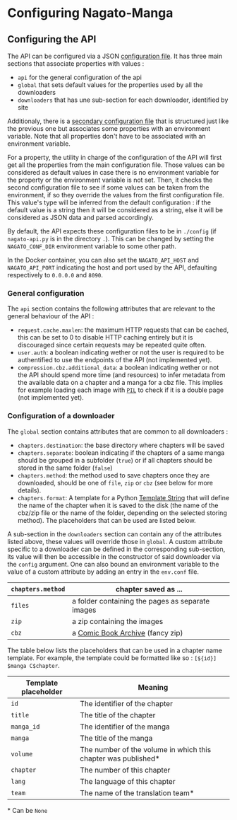 # Configuring Nagato-Manga

## Configuring the API

The API can be configured via a JSON [configuration file](../api/config/conf.json). It has three main sections that associate properties with values :
 - `api` for the general configuration of the api
 - `global` that sets default values for the properties used by all the downloaders
 - `downloaders` that has une sub-section for each downloader, identified by site

Additionaly, there is a [secondary configuration file](../api/config/env.json) that is structured just like the previous one but associates some properties with an environment variable. Note that all properties don't have to be associated with an environment variable.

For a property, the utility in charge of the configuration of the API will first get all the properties from the main configuration file. Those values can be considered as default values in case there is no environment variable for the property or the environment variable is not set. Then, it checks the second configuration file to see if some values can be taken from the environment, if so they override the values from the first configuration file. This value's type will be inferred from the default configuration : if the default value is a string then it will be considered as a string, else it will be considered as JSON data and parsed accordingly.

By default, the API expects these configuration files to be in `./config` (if `nagato-api.py` is in the directory `.`). This can be changed by setting the `NAGATO_CONF_DIR` environment variable to some other path.

In the Docker container, you can also set the `NAGATO_API_HOST` and `NAGATO_API_PORT` indicating the host and port used by the API, defaulting respectively to `0.0.0.0` and `8090`. 

### General configuration

The `api` section contains the following attributes that are relevant to the general behaviour of the API :
 - `request.cache.maxlen`: the maximum HTTP requests that can be cached, this can be set to 0 to disable HTTP caching entirely but it is discouraged since certain requests may be repeated quite often.
 - `user.auth`: a boolean indicating wether or not the user is required to be authentified to use the endpoints of the API (not implemented yet).
 - `compression.cbz.additional_data`: a boolean indicating wether or not the API should spend more time (and resources) to infer metadata from the available data on a chapter and a manga for a cbz file. This implies for example loading each image with [`PIL`](https://pillow.readthedocs.io/en/stable/) to check if it is a double page (not implemented yet).

### Configuration of a downloader

The `global` section contains attributes that are common to all downloaders : 
 - `chapters.destination`: the base directory where chapters will be saved
 - `chapters.separate`: boolean indicating if the chapters of a same manga should be grouped in a subfolder (`true`) or if all chapters should be stored in the same folder (`false`)
 - `chapters.method`: the method used to save chapters once they are downloaded, should be one of `file`, `zip` or `cbz` (see below for more details).
 - `chapters.format`: A template for a Python [Template String] that will define the name of the chapter when it is saved to the disk (the name of the cbz/zip file or the name of the folder, depending on the selected storing method). The placeholders that can be used are listed below.

A sub-section in the `downloaders` section can contain any of the attributes listed above, these values will override those in `global`. A custom attribute specific to a downloader can be defined in the corresponding sub-section, its value will then be accessible in the constructor of said downloader via the `config` argument. One can also bound an environment variable to the value of a custom attribute by adding an entry in the `env.conf` file.

| `chapters.method` | chapter saved as ...                             |
|-------------------|--------------------------------------------------|
| `files`           | a folder containing the pages as separate images |
| `zip`             | a zip containing the images                      |
| `cbz`             | a [Comic Book Archive] (fancy zip)               |

The table below lists the placeholders that can be used in a chapter name template. For example, the template could be formatted like so : `[${id}] $manga C$chapter`.

| Template placeholder | Meaning                                                        |
|----------------------|----------------------------------------------------------------|
| `id`                 | The identifier of the chapter                                  |
| `title`              | The title of the chapter                                       |
| `manga_id`           | The identifier of the manga                                    |
| `manga`              | The title of the manga                                         |
| `volume`             | The number of the volume in which this chapter was published\* |
| `chapter`            | The number of this chapter                                     |
| `lang`               | The language of this chapter                                   |
| `team`               | The name of the translation team\*                             |

\* Can be `None`


[Template String]: https://docs.python.org/3/library/string.html#template-strings
[Comic Book Archive]: https://en.wikipedia.org/wiki/Comic_book_archive